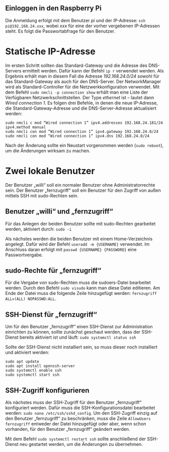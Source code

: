 ## Einloggen in den Raspberry Pi 
Die Anmeldung erfolgt mit dem Benutzer _pi_ und der IP-Adresse: `ssh pi@192.168.24.xxx`, wobei _xxx_ für eine der vorher vergebenen IP-Adressen steht. Es folgt die Passwortabfrage für den Benutzer.
# Statische IP-Adresse
Im ersten Schritt sollten das Standard-Gateway und die Adresse des DNS-Servers ermittelt werden. Dafür kann der Befehl `ip r` verwendet werden. Als Ergebnis erhält man in diesem Fall die Adresse _192.168.24.0/24_ sowohl für das Standard-Gateway als auch für den DNS-Server.
Der NetworkManager wird als Standard-Controller für die Netzwerkkonfiguration verwendet. 
Mit dem Befehl `sudo nmcli -p connection show` erhält man eine Liste der Verfügbaren Netzwerkschnittstellen. 
Der Type _ethernet_ ist – lautet dann _Wired connection 1_.
Es folgen drei Befehle, in denen die neue IP-Adresse, die Standard-Gateway-Adresse und die DNS-Server-Adresse aktualisiert werden:
```
sudo nmcli c mod “Wired connection 1“ ipv4.addresses 192.168.24.181/24 ipv4.method manual
sudo nmcli con mod “Wired connection 1“ ipv4.gateway 192.168.24.0/24
sudo nmcli con mod “Wired connection 1“ ipv4.dns 192.168.24.0/24
```
Nach der Änderung sollte ein Neustart vorgenommen werden (`sudo reboot`), um die Änderungen wirksam zu machen.
# Zwei lokale Benutzer
Der Benutzer „willi“ soll ein normaler Benutzer ohne Administratorrechte sein. 
Der Benutzer „fernzugriff“ soll ein Benutzer für den Zugriff von außen mittels SSH mit sudo-Rechten sein. 
## Benutzer „willi“ und „fernzugriff“
Für das Anlegen der beiden Benutzer sollte mit sudo-Rechten gearbeitet werden, aktiviert durch: `sudo -i`

Als nächstes werden die beiden Benutzer mit einem Home-Verzeichnis angelegt. Dafür wird der Befehl `useradd -m {USERNAME}` verwendet. Im Anschluss daran erfolgt mit `passwd {USERNAME} {PASSWORD}` eine Passwortvergabe.

## sudo-Rechte für „fernzugriff“ 
Für die Vergabe von sudo-Rechten muss die sudoers-Datei bearbeitet werden. Durch den Befehl `sudo visudo` kann man diese Datei editieren. Am Ende der Datei muss die folgende Zeile hinzugefügt werden: `fernzugriff ALL=(ALL) NOPASSWD:ALL`.

## SSH-Dienst für „fernzugriff“
Um für den Benutzer „fernzugriff“ einen SSH-Dienst zur Administration einrichten zu können, sollte zunächst geschaut werden, dass der SSH-Dienst bereits aktiviert ist und läuft: `sudo systemctl status ssh`

Sollte der SSH-Dienst nicht installiert sein, so muss dieser noch installiert und aktiviert werden:
```
sudo apt update
sudo apt install openssh-server
sudo systemctl enable ssh
sudo systemctl start ssh
```
## SSH-Zugriff konfigurieren 
Als nächstes muss der SSH-Zugriff für den Benutzer „fernzugriff“ konfiguriert werden. Dafür muss die SSH-Konfigurationsdatei bearbeitet werden: `sudo nano /etc/ssh/sshd_config`. 
Um den SSH-Zugriff einzig auf den Benutzer „fernzugriff“ zu beschränken, muss die Zeile `AllowUsers fernzugriff` entweder der Datei hinzugefügt oder aber, wenn schon vorhanden, für den Benutzer „fernzugriff“ geändert werden.

Mit dem Befehl `sudo systemctl restart ssh` sollte anschließend der SSH-Dienst neu gestartet werden, um die Änderungen zu übernehmen.
